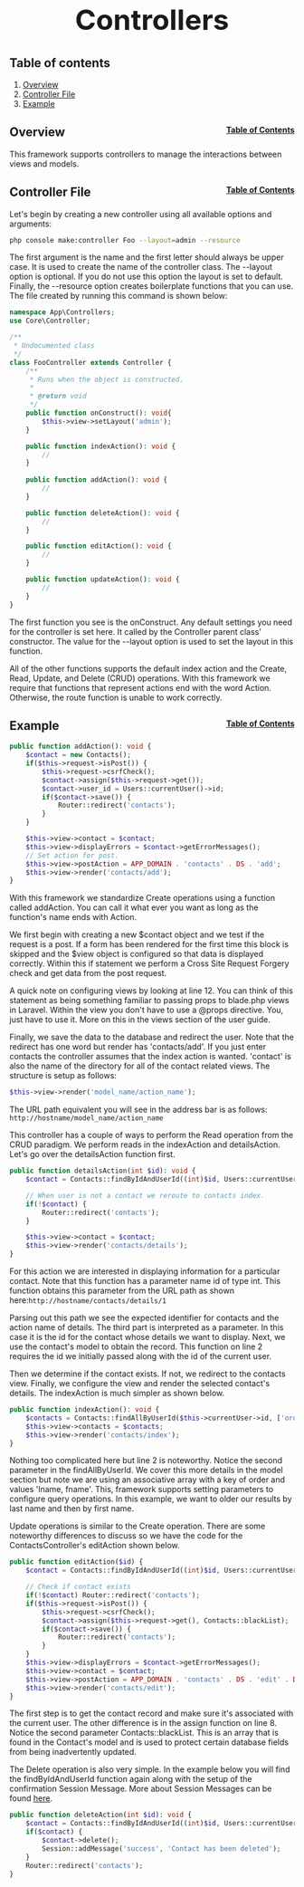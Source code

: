 <h1 style="font-size: 50px; text-align: center;">Controllers</h1>

## Table of contents
1. [Overview](#overview)
2. [Controller File](#controller-file)
3. [Example](#example)

## Overview <a id="overview"></a><span style="float: right; font-size: 14px;">[Table of Contents](#table-of-contents)</span>
This framework supports controllers to manage the interactions between views and models.

## Controller File <a id="controller-file"></a><span style="float: right; font-size: 14px;">[Table of Contents](#table-of-contents)</span>
Let's begin by creating a new controller using all available options and arguments:

```sh
php console make:controller Foo --layout=admin --resource
```

The first argument is the name and the first letter should always be upper case. It is used to create the name of the controller class. The --layout option is optional. If you do not use this option the layout is set to default. Finally, the --resource option creates boilerplate functions that you can use. The file created by running this command is shown below:

```php
namespace App\Controllers;
use Core\Controller;

/**
 * Undocumented class
 */
class FooController extends Controller {
    /**
     * Runs when the object is constructed.
     *
     * @return void
     */
    public function onConstruct(): void{
        $this->view->setLayout('admin');
    }

    public function indexAction(): void {
        //
    }
    
    public function addAction(): void {
        //
    }

    public function deleteAction(): void {
        //
    }

    public function editAction(): void {
        //
    }

    public function updateAction(): void {
        //
    }
}
```

The first function you see is the onConstruct. Any default settings you need for the controller is set here. It called by the Controller parent class' constructor. The value for the --layout option is used to set the layout in this function.

All of the other functions supports the default index action and the Create, Read, Update, and Delete (CRUD) operations. With this framework we require that functions that represent actions end with the word Action. Otherwise, the route function is unable to work correctly.

## Example <a id="example"></a><span style="float: right; font-size: 14px;">[Table of Contents](#table-of-contents)</span>
```php
public function addAction(): void {
    $contact = new Contacts();
    if($this->request->isPost()) {
        $this->request->csrfCheck();
        $contact->assign($this->request->get());
        $contact->user_id = Users::currentUser()->id;
        if($contact->save()) {
            Router::redirect('contacts');
        }
    }

    $this->view->contact = $contact;
    $this->view->displayErrors = $contact->getErrorMessages();
    // Set action for post.
    $this->view->postAction = APP_DOMAIN . 'contacts' . DS . 'add';
    $this->view->render('contacts/add');
}
```

With this framework we standardize Create operations using a function called addAction. You can call it what ever you want as long as the function's name ends with Action.

We first begin with creating a new $contact object and we test if the request is a post. If a form has been rendered for the first time this block is skipped and the $view object is configured so that data is displayed correctly. Within this if statement we perform a Cross Site Request Forgery check and get data from the post request.

A quick note on configuring views by looking at line 12. You can think of this statement as being something familiar to passing props to blade.php views in Laravel. Within the view you don't have to use a @props directive. You, just have to use it. More on this in the views section of the user guide.

Finally, we save the data to the database and redirect the user. Note that the redirect has one word but render has 'contacts/add'. If you just enter contacts the controller assumes that the index action is wanted. 'contact' is also the name of the directory for all of the contact related views. The structure is setup as follows:

```php
$this->view->render('model_name/action_name');
```

The URL path equivalent you will see in the address bar is as follows: ```http://hostname/model_name/action_name```

This controller has a couple of ways to perform the Read operation from the CRUD paradigm. We perform reads in the indexAction and detailsAction. Let's go over the detailsAction function first.

```php
public function detailsAction(int $id): void {
    $contact = Contacts::findByIdAndUserId((int)$id, Users::currentUser()->id);

    // When user is not a contact we reroute to contacts index.
    if(!$contact) {
        Router::redirect('contacts');
    }

    $this->view->contact = $contact;
    $this->view->render('contacts/details');
}
```

For this action we are interested in displaying information for a particular contact. Note that this function has a parameter name id of type int. This function obtains this parameter from the URL path as shown here:```http://hostname/contacts/details/1```

Parsing out this path we see the expected identifier for contacts and the action name of details. The third part is interpreted as a parameter. In this case it is the id for the contact whose details we want to display. Next, we use the contact's model to obtain the record. This function on line 2 requires the id we initially passed along with the id of the current user.

Then we determine if the contact exists. If not, we redirect to the contacts view. Finally, we configure the view and render the selected contact's details. The indexAction is much simpler as shown below.

```php
public function indexAction(): void {
    $contacts = Contacts::findAllByUserId($this->currentUser->id, ['order'=>'lname, fname']);
    $this->view->contacts = $contacts;
    $this->view->render('contacts/index');
}
```

Nothing too complicated here but line 2 is noteworthy. Notice the second parameter in the findAllByUserId. We cover this more details in the model section but note we are using an associative array with a key of order and values 'lname, fname'. This, framework supports setting parameters to configure query operations. In this example, we want to older our results by last name and then by first name.

Update operations is similar to the Create operation. There are some noteworthy differences to discuss so we have the code for the ContactsController's editAction shown below.

```php
public function editAction($id) {
    $contact = Contacts::findByIdAndUserId((int)$id, Users::currentUser()->id);

    // Check if contact exists
    if(!$contact) Router::redirect('contacts');
    if($this->request->isPost()) {
        $this->request->csrfCheck();
        $contact->assign($this->request->get(), Contacts::blackList);
        if($contact->save()) {
            Router::redirect('contacts');
        }
    }
    $this->view->displayErrors = $contact->getErrorMessages();
    $this->view->contact = $contact;
    $this->view->postAction = APP_DOMAIN . 'contacts' . DS . 'edit' . DS . $contact->id;
    $this->view->render('contacts/edit');
}
```

The first step is to get the contact record and make sure it's associated with the current user. The other difference is in the assign function on line 8. Notice the second parameter Contacts::blackList. This is an array that is found in the Contact's model and is used to protect certain database fields from being inadvertently updated.

The Delete operation is also very simple. In the example below you will find the findByIdAndUserId function again along with the setup of the confirmation Session Message.  More about Session Messages can be found [here](session_and_flash_messages).

```php
public function deleteAction(int $id): void {
    $contact = Contacts::findByIdAndUserId((int)$id, Users::currentUser()->id);
    if($contact) {
        $contact->delete();
        Session::addMessage('success', 'Contact has been deleted');
    }
    Router::redirect('contacts');
}
```